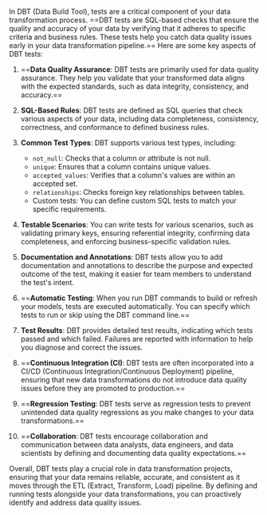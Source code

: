 In DBT (Data Build Tool), tests are a critical component of your data transformation process. ==DBT tests are SQL-based checks that ensure the quality and accuracy of your data by verifying that it adheres to specific criteria and business rules. These tests help you catch data quality issues early in your data transformation pipeline.== Here are some key aspects of DBT tests:

1. ==**Data Quality Assurance**: DBT tests are primarily used for data quality assurance. They help you validate that your transformed data aligns with the expected standards, such as data integrity, consistency, and accuracy.==

2. **SQL-Based Rules**: DBT tests are defined as SQL queries that check various aspects of your data, including data completeness, consistency, correctness, and conformance to defined business rules.

3. **Common Test Types**: DBT supports various test types, including:
   - `not_null`: Checks that a column or attribute is not null.
   - `unique`: Ensures that a column contains unique values.
   - `accepted_values`: Verifies that a column's values are within an accepted set.
   - `relationships`: Checks foreign key relationships between tables.
   - Custom tests: You can define custom SQL tests to match your specific requirements.

4. **Testable Scenarios**: You can write tests for various scenarios, such as validating primary keys, ensuring referential integrity, confirming data completeness, and enforcing business-specific validation rules.

5. **Documentation and Annotations**: DBT tests allow you to add documentation and annotations to describe the purpose and expected outcome of the test, making it easier for team members to understand the test's intent.

6. ==**Automatic Testing**: When you run DBT commands to build or refresh your models, tests are executed automatically. You can specify which tests to run or skip using the DBT command line.==

7. **Test Results**: DBT provides detailed test results, indicating which tests passed and which failed. Failures are reported with information to help you diagnose and correct the issues.

8. ==**Continuous Integration (CI)**: DBT tests are often incorporated into a CI/CD (Continuous Integration/Continuous Deployment) pipeline, ensuring that new data transformations do not introduce data quality issues before they are promoted to production.==

9. ==**Regression Testing**: DBT tests serve as regression tests to prevent unintended data quality regressions as you make changes to your data transformations.==

10. ==**Collaboration**: DBT tests encourage collaboration and communication between data analysts, data engineers, and data scientists by defining and documenting data quality expectations.==

Overall, DBT tests play a crucial role in data transformation projects, ensuring that your data remains reliable, accurate, and consistent as it moves through the ETL (Extract, Transform, Load) pipeline. By defining and running tests alongside your data transformations, you can proactively identify and address data quality issues.